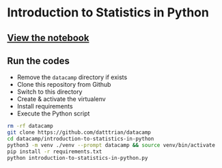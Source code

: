 # Introduction to Statistics in Python

## [View the notebook](introduction-to-statistics-in-python.ipynb)

## Run the codes

* Remove the `datacamp` directory if exists
* Clone this repository from Github
* Switch to this directory
* Create & activate the virtualenv
* Install requirements
* Execute the Python script

``` bash
rm -rf datacamp
git clone https://github.com/datttrian/datacamp
cd datacamp/introduction-to-statistics-in-python
python3 -m venv ./venv --prompt datacamp && source venv/bin/activate
pip install -r requirements.txt
python introduction-to-statistics-in-python.py
```